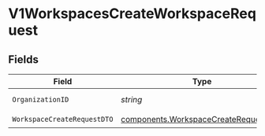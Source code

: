 # V1WorkspacesCreateWorkspaceRequest


## Fields

| Field                                                                                        | Type                                                                                         | Required                                                                                     | Description                                                                                  |
| -------------------------------------------------------------------------------------------- | -------------------------------------------------------------------------------------------- | -------------------------------------------------------------------------------------------- | -------------------------------------------------------------------------------------------- |
| `OrganizationID`                                                                             | *string*                                                                                     | :heavy_check_mark:                                                                           | Organization identifier                                                                      |
| `WorkspaceCreateRequestDTO`                                                                  | [components.WorkspaceCreateRequestDTO](../../models/components/workspacecreaterequestdto.md) | :heavy_check_mark:                                                                           | N/A                                                                                          |